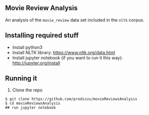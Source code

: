 ## Movie Review Analysis

An analysis of the `movie_review` data set included in the `nltk` corpus.

## Installing required stuff

* Install python3
* Install NLTK library: https://www.nltk.org/data.html
* Install jupyter notebook (if you want to run it this way): http://jupyter.org/install

## Running it

1. Clone the repo 

```
$ git clone https://github.com/prodicus/movieReviewsAnalysis
$ cd movieReviewsAnalysis
## run jupyter notebook
```



